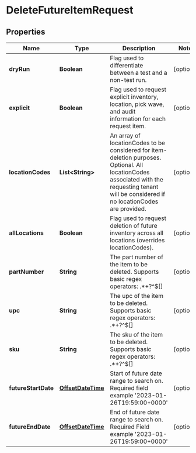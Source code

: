 
# DeleteFutureItemRequest

## Properties
Name | Type | Description | Notes
------------ | ------------- | ------------- | -------------
**dryRun** | **Boolean** | Flag used to differentiate between a test and a non-test run. |  [optional]
**explicit** | **Boolean** | Flag used to request explicit inventory, location, pick wave, and audit information for each request item. |  [optional]
**locationCodes** | **List&lt;String&gt;** | An array of locationCodes to be considered for item-deletion purposes. Optional.     All locationCodes associated with the requesting tenant will be considered if no locationCodes are provided. |  [optional]
**allLocations** | **Boolean** | Flag used to request deletion of future inventory across all locations (overrides locationCodes). |  [optional]
**partNumber** | **String** | The part number of the item to be deleted. Supports basic regex operators: .*+?^$[] |  [optional]
**upc** | **String** | The upc of the item to be deleted. Supports basic regex operators: .*+?^$[] |  [optional]
**sku** | **String** | The sku of the item to be deleted. Supports basic regex operators: .*+?^$[] |  [optional]
**futureStartDate** | [**OffsetDateTime**](OffsetDateTime.md) | Start of future date range to search on. Required field example &#39;2023-01-26T19:59:00+0000&#39; |  [optional]
**futureEndDate** | [**OffsetDateTime**](OffsetDateTime.md) | End of future date range to search on. Required Field example &#39;2023-01-26T19:59:00+0000&#39; |  [optional]




